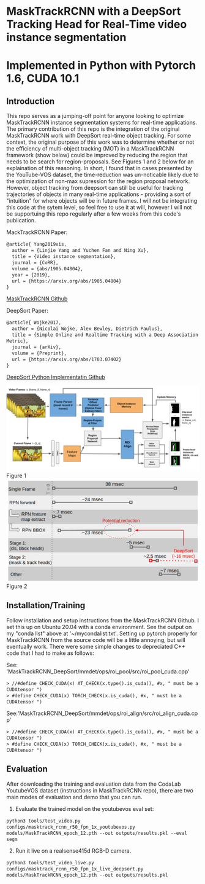 # MaskTrackRCNN with a DeepSort Tracking Head for Real-Time video instance segmentation
# Implemented in Python with Pytorch 1.6, CUDA 10.1

## Introduction
This repo serves as a jumping-off point for anyone looking to optimize MaskTrackRCNN instance segmentation systems for real-time applications. The primary contribution of this repo is the integration of the original MaskTrackRCNN work with DeepSort real-time object tracking. For some context, the original purpose of this work was to determine whether or not the efficiency of multi-object tracking (MOT) in a MaskTrackRCNN framework (show below) could be improved by reducing the region that needs to be search for region-proposals. See Figures 1 and 2 below for an explaination of this reasoning. In short, I found that in cases presented by the YouTube-VOS dataset, the time-reduction was un-noticable likely due to the optimization of non-max supression for the region proposal network. However, object tracking from deepsort can still be useful for tracking trajectories of objects in many real-time applications - providing a sort of "intuition" for where objects will be in future frames. I will not be integrating this code at the sytem level, so feel free to use it at will, however I will not be supportuing this repo regularly after a few weeks from this code's publication.

MackTrackRCNN Paper:
```
@article{ Yang2019vis,
  author = {Linjie Yang and Yuchen Fan and Ning Xu},  
  title = {Video instance segmentation},
  journal = {CoRR},
  volume = {abs/1905.04804},
  year = {2019},
  url = {https://arxiv.org/abs/1905.04804}
}
```
[MaskTrackRCNN Github](https://github.com/youtubevos/MaskTrackRCNN)

DeepSort Paper:
```
@article{ Wojke2017,
  author = {Nicolai Wojke, Alex Bewley, Dietrich Paulus},
  title = {Simple Online and Realtime Tracking with a Deep Association Metric},
  journal = {arXiv},
  volume = {Preprint},
  url = {https://arxiv.org/abs/1703.07402}
}
```
[DeepSort Python Implementatin Github](https://github.com/ZQPei/deep_sort_pytorch)

<img src='doc/MaskTrackRCNN_DeepSort.png'>
<figcaption>Figure 1</figcaption>

<img src='doc/deepsort_timing.png'>
<figcaption>Figure 2</figcaption>


## Installation/Training
Follow installation and setup instructions from the MaskTrackRCNN Github. I set this up on Ubuntu 20.04 with a conda environment. See the output on my "conda list" above at '~/mycondalist.txt'. Setting up pytorch properly for MaskTrackRCNN from the source code will be a little annoying, but will eventually work. There were some simple changes to depreciated C++ code that I had to make as follows:

See: 'MaskTrackRCNN_DeepSort/mmdet/ops/roi_pool/src/roi_pool_cuda.cpp'
```
> //#define CHECK_CUDA(x) AT_CHECK(x.type().is_cuda(), #x, " must be a CUDAtensor ")
> #define CHECK_CUDA(x) TORCH_CHECK(x.is_cuda(), #x, " must be a CUDAtensor ")

```
See:'MaskTrackRCNN_DeepSort/mmdet/ops/roi_align/src/roi_align_cuda.cpp'
```
> //#define CHECK_CUDA(x) AT_CHECK(x.type().is_cuda(), #x, " must be a CUDAtensor ")
> #define CHECK_CUDA(x) TORCH_CHECK(x.is_cuda(), #x, " must be a CUDAtensor ")
```

## Evaluation
After downloading the training and evaluation data from the CodaLab YoutubeVOS dataset (instructions in MaskTrackRCNN repo), there are two main modes of evaluation and demo that you can run.

1. Evaluate the trained model on the youtubevos eval set:
```
python3 tools/test_video.py configs/masktrack_rcnn_r50_fpn_1x_youtubevos.py models/MaskTrackRCNN_epoch_12.pth --out outputs/results.pkl --eval segm
```
2. Run it live on a realsense415d RGB-D camera.
```
python3 tools/test_video_live.py configs/masktrack_rcnn_r50_fpn_1x_live_deepsort.py models/MaskTrackRCNN_epoch_12.pth --out outputs/results.pkl
```

